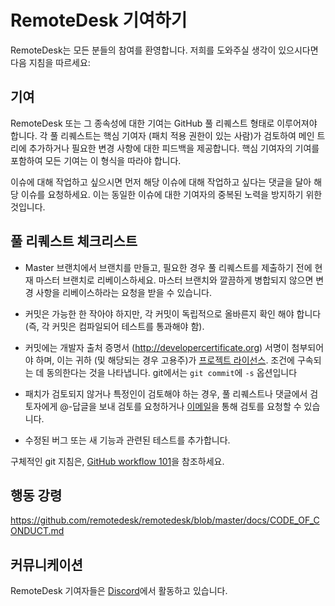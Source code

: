 #  RemoteDesk 기여하기

RemoteDesk는 모든 분들의 참여를 환영합니다. 저희를 도와주실 생각이 있으시다면 
 다음 지침을 따르세요:

## 기여

RemoteDesk 또는 그 종속성에 대한 기여는 GitHub 풀 리퀘스트 형태로 
이루어져야 합니다. 각 풀 리퀘스트는 핵심 기여자 (패치 적용 권한이 
있는 사람)가 검토하여 메인 트리에 추가하거나 필요한 변경 사항에
대한 피드백을 제공합니다. 핵심 기여자의 기여를 포함하여 모든 기여는
이 형식을 따라야 합니다.

이슈에 대해 작업하고 싶으시면 먼저 해당 이슈에 대해 작업하고 싶다는 
댓글을 달아 해당 이슈를 요청하세요. 이는 동일한 이슈에 대한 기여자의 
중복된 노력을 방지하기 위한 것입니다.

## 풀 리퀘스트 체크리스트

- Master 브랜치에서 브랜치를 만들고, 필요한 경우 풀 리퀘스트를 제출하기
  전에 현재 마스터 브랜치로 리베이스하세요. 마스터 브랜치와 깔끔하게 
  병합되지 않으면 변경 사항을 리베이스하라는 요청을 받을 수 있습니다.

- 커밋은 가능한 한 작아야 하지만, 각 커밋이 독립적으로 올바른지 확인
  해야 합니다 (즉, 각 커밋은 컴파일되어 테스트를 통과해야 함).

- 커밋에는 개발자 출처 증명서 (http://developercertificate.org)
  서명이 첨부되어야 하며, 이는 귀하 (및 해당되는 경우 고용주)가
  [프로젝트 라이선스](../LICENCE). 조건에 구속되는 데 동의한다는 것을 나타냅니다.
  git에서는 `git commit`에 `-s` 옵션입니다 

- 패치가 검토되지 않거나 특정인이 검토해야 하는 경우, 풀 리퀘스트나
  댓글에서 검토자에게 @-답글을 보내 검토를 요청하거나
 [이메일](mailto:info@remotedesk.com)을 통해 검토를 요청할 수 있습니다.

- 수정된 버그 또는 새 기능과 관련된 테스트를 추가합니다.

구체적인 git 지침은, [GitHub workflow 101](https://github.com/servo/servo/wiki/GitHub-workflow)을 참조하세요.

## 행동 강령

https://github.com/remotedesk/remotedesk/blob/master/docs/CODE_OF_CONDUCT.md

## 커뮤니케이션

RemoteDesk 기여자들은 [Discord](https://discord.gg/nDceKgxnkV)에서 활동하고 있습니다.
